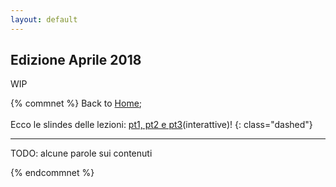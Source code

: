 ```yaml
---
layout: default
---
```


## Edizione Aprile 2018

WIP

{% commnet %}
Back to [Home](index);
<br/><br/>
Ecco le slindes delle lezioni: [pt1, pt2 e pt3](http://www.limulo.net/res/GEGST/2018-apr/slides/all/)(interattive)!
{: class="dashed"}

---

TODO: alcune parole sui contenuti

{% endcommnet %}
